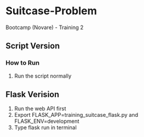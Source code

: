 # Suitcase-Problem
Bootcamp (Novare) - Training 2

## Script Version
### How to Run
1. Run the script normally

## Flask Verision
1. Run the web API first
2. Export FLASK_APP=training_suitcase_flask.py and FLASK_ENV=development
3. Type flask run in terminal
